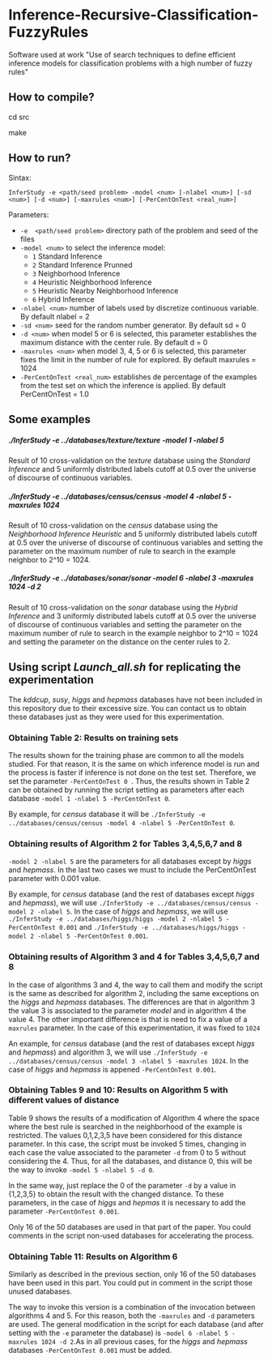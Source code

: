 # Inference-Recursive-Classification-FuzzyRules
Software used at work "Use of search techniques to define efficient inference models for classification problems with a high number of fuzzy rules"

## How to compile?

cd src

make

## How to run?

Sintax:

`InferStudy -e <path/seed problem> -model <num> [-nlabel <num>] [-sd <num>] [-d <num>] [-maxrules <num>] [-PerCentOnTest <real_num>]`
  
Parameters: 
* `-e  <path/seed problem>` directory path of the problem and seed of the files 
* `-model <num>` to select the inference model:
  * `1`	Standard Inference
  * `2`	Standard Inference Prunned
  * `3`	Neighborhood Inference
  * `4`	Heuristic Neighborhood Inference
  * `5`	Heuristic Nearby Neighborhood Inference
  * `6`	Hybrid Inference
* `-nlabel <num>` number of labels used by discretize continuous variable. By default nlabel = 2  
* `-sd <num>` seed for the random number generator. By default sd = 0 
* `-d <num>` when model 5 or 6 is selected, this parameter establishes the maximum distance with the center rule. By default d = 0 
* `-maxrules <num>` when model 3, 4, 5 or 6 is selected, this parameter fixes the limit in the number of rule for explored. By default maxrules = 1024
* `-PerCentOnTest <real_num>` establishes de percentage of the examples from the test set on which the inference is applied. By default PerCentOnTest = 1.0


## Some examples

##### ./InferStudy -e ../databases/texture/texture -model 1 -nlabel 5
Result of 10 cross-validation on the *texture* database using the *Standard Inference* and 5 uniformly distributed labels cutoff at 0.5 over the universe of discourse of continuous variables.

##### ./InferStudy -e ../databases/census/census -model 4 -nlabel 5 -maxrules 1024
Result of 10 cross-validation on the *census* database using the *Neighborhood Inference Heuristic* and 5 uniformly distributed labels cutoff at 0.5 over the universe of discourse of continuous variables and setting the parameter on the maximum number of rule to search in the example neighbor to 2^10 = 1024.


##### ./InferStudy -e ../databases/sonar/sonar -model 6 -nlabel 3 -maxrules 1024 -d 2
Result of 10 cross-validation on the *sonar* database using the *Hybrid Inference* and 3 uniformly distributed labels cutoff at 0.5 over the universe of discourse of continuous variables and setting the parameter on the maximum number of rule to search in the example neighbor to 2^10 = 1024 and setting the parameter on the distance on the center rules to 2.

## Using script *Launch_all.sh* for replicating the experimentation
The *kddcup*, *susy*, *higgs* and *hepmass* databases have not been included in this repository due to their excessive size. You can contact us to obtain these databases just as they were used for this experimentation.

### Obtaining Table 2: Results on training sets
The results shown for the training phase are common to all the models studied. For that reason, it is the same on which inference model is run and the process is faster if inference is not done on the test set. Therefore, we set the parameter `-PerCentOnTest 0 `. Thus, the results shown in Table 2 can be obtained by running the script setting as parameters after each database `-model 1 -nlabel 5 -PerCentOnTest 0`. 

By example, for *census* database it will be `./InferStudy -e ../databases/census/census -model 4 -nlabel 5 -PerCentOnTest 0`.


### Obtaining results of Algorithm 2 for Tables 3,4,5,6,7 and 8
`-model 2 -nlabel 5` are the parameters for all databases except by *higgs* and *hepmass*. In the last two cases we must to include the PerCentOnTest parameter with 0.001 value.

By example, for *census* database (and the rest of databases except *higgs* and *hepmass*), we will use `./InferStudy -e ../databases/census/census -model 2 -nlabel 5`. In the case of *higgs* and *hepmass*, we will use  `./InferStudy -e ../databases/higgs/higgs -model 2 -nlabel 5 -PerCentOnTest 0.001` and `./InferStudy -e ../databases/higgs/higgs -model 2 -nlabel 5 -PerCentOnTest 0.001`.


### Obtaining results of Algorithm 3 and 4 for Tables 3,4,5,6,7 and 8
In the case of algorithms 3 and 4, the way to call them and modify the script is the same as described for algorithm 2, including the same exceptions on the *higgs* and *hepmass* databases. The differences are that in algorithm 3 the value 3 is associated to the parameter *model* and in algorithm 4 the value 4. The other important difference is that is need to fix a value of a `maxrules` parameter. In the case of this experimentation, it was fixed to `1024`

An example, for *census* database (and the rest of databases except *higgs* and *hepmass*) and algorithm 3, we will use `./InferStudy -e ../databases/census/census -model 3 -nlabel 5 -maxrules 1024`. In the case of *higgs* and *hepmass* is appened `-PerCentOnTest 0.001`.

### Obtaining Tables 9 and 10: Results on Algorithm 5 with different values of distance
Table 9 shows the results of a modification of Algorithm 4 where the space where the best rule is searched in the neighborhood of the example is restricted. The values 0,1,2,3,5 have been considered for this distance parameter. In this case, the script must be invoked 5 times, changing in each case the value associated to the parameter `-d` from 0 to 5 without considering the 4. Thus, for all the databases, and distance 0, this will be the way to invoke `-model 5 -nlabel 5 -d 0`.

In the same way, just replace the 0 of the parameter `-d` by a value in {1,2,3,5} to obtain the result with the changed distance.  To these parameters, in the case of *higgs* and *hepmas* it is necessary to add the parameter `-PerCentOnTest 0.001`.

Only 16 of the 50 databases are used in that part of the paper. You could comments in the script non-used databases for accelerating the process.


### Obtaining Table 11: Results on Algorithm 6

Similarly as described in the previous section, only 16 of the 50 databases have been used in this part. You could put in comment in the script those unused databases.

The way to invoke this version is a combination of the invocation between algorithms 4 and 5. For this reason, both the `-maxrules` and `-d` parameters are used. The general modification in the script for each database (and after setting with the `-e` parameter the database) is `-model 6 -nlabel 5 -maxrules 1024 -d 2`.As in all previous cases, for the *higgs* and *hepmass* databases `-PerCentOnTest 0.001` must be added.
